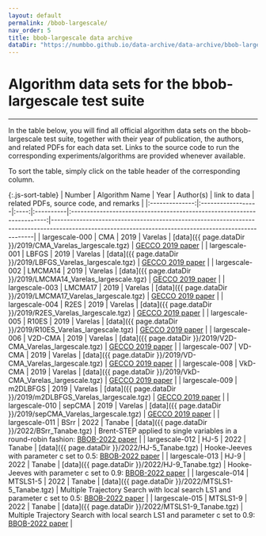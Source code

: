 ```yaml
---
layout: default
permalink: /bbob-largescale/
nav_order: 5
title: bbob-largescale data archive
dataDir: "https://numbbo.github.io/data-archive/data-archive/bbob-largescale/"
---
```


# Algorithm data sets for the bbob-largescale test suite  #
---

<!-- Make tables sortable -->
<script type="text/javascript" src="{{site.baseurl}}/sort-table.js"></script>

In the table below, you will find all official algorithm data sets on the bbob-largescale test suite, 
together with their year of publication, the authors, and related PDFs for each data set. Links to the 
source code to run the corresponding experiments/algorithms are provided whenever available.

To sort the table, simply click on the table header of the corresponding column.


{:.js-sort-table}
|     Number     |   Algorithm Name  | Year | Author(s) |                        link to data                                    | related PDFs, source code, and remarks                                                                                                               |
|:--------------:|:------------------|:----:|:----------|:----------------------------------------------------------------------:|------------------------------------------------------------------------------------------------------------------------------------------------------|
| largescale-000 | CMA               | 2019 | Varelas   | [data]({{ page.dataDir }}/2019/CMA_Varelas_largescale.tgz)             | [GECCO 2019 paper](https://hal.inria.fr/hal-02160106/file/wksp213s2-file1.pdf)                                                                       |
| largescale-001 | LBFGS             | 2019 | Varelas   | [data]({{ page.dataDir }}/2019/LBFGS_Varelas_largescale.tgz)           | [GECCO 2019 paper](https://hal.inria.fr/hal-02160106/file/wksp213s2-file1.pdf)                                                                       |
| largescale-002 | LMCMA14           | 2019 | Varelas   | [data]({{ page.dataDir }}/2019/LMCMA14_Varelas_largescale.tgz)         | [GECCO 2019 paper](https://hal.inria.fr/hal-02160106/file/wksp213s2-file1.pdf)                                                                       |
| largescale-003 | LMCMA17           | 2019 | Varelas   | [data]({{ page.dataDir }}/2019/LMCMA17_Varelas_largescale.tgz)         | [GECCO 2019 paper](https://hal.inria.fr/hal-02160106/file/wksp213s2-file1.pdf)                                                                       |
| largescale-004 | R2ES              | 2019 | Varelas   | [data]({{ page.dataDir }}/2019/R2ES_Varelas_largescale.tgz)            | [GECCO 2019 paper](https://hal.inria.fr/hal-02160106/file/wksp213s2-file1.pdf)                                                                       |
| largescale-005 | R10ES             | 2019 | Varelas   | [data]({{ page.dataDir }}/2019/R10ES_Varelas_largescale.tgz)           | [GECCO 2019 paper](https://hal.inria.fr/hal-02160106/file/wksp213s2-file1.pdf)                                                                       |
| largescale-006 | V2D-CMA           | 2019 | Varelas   | [data]({{ page.dataDir }}/2019/V2D-CMA_Varelas_largescale.tgz)         | [GECCO 2019 paper](https://hal.inria.fr/hal-02160106/file/wksp213s2-file1.pdf)                                                                       |
| largescale-007 | VD-CMA            | 2019 | Varelas   | [data]({{ page.dataDir }}/2019/VD-CMA_Varelas_largescale.tgz)          | [GECCO 2019 paper](https://hal.inria.fr/hal-02160106/file/wksp213s2-file1.pdf)                                                                       |
| largescale-008 | VkD-CMA           | 2019 | Varelas   | [data]({{ page.dataDir }}/2019/VkD-CMA_Varelas_largescale.tgz)         | [GECCO 2019 paper](https://hal.inria.fr/hal-02160106/file/wksp213s2-file1.pdf)                                                                       |
| largescale-009 | m2DLBFGS          | 2019 | Varelas   | [data]({{ page.dataDir }}/2019/m2DLBFGS_Varelas_largescale.tgz)        | [GECCO 2019 paper](https://hal.inria.fr/hal-02160106/file/wksp213s2-file1.pdf)                                                                       |
| largescale-010 | sepCMA            | 2019 | Varelas   | [data]({{ page.dataDir }}/2019/sepCMA_Varelas_largescale.tgz)          | [GECCO 2019 paper](https://hal.inria.fr/hal-02160106/file/wksp213s2-file1.pdf)                                                                       |
| largescale-011 | BSrr              | 2022 | Tanabe    | [data]({{ page.dataDir }}/2022/BSrr_Tanabe.tgz)                        | Brent-STEP applied to single variables in a round-robin fashion: [BBOB-2022 paper](https://arxiv.org/pdf/2204.13284)                                  |
| largescale-012 | HJ-5              | 2022 | Tanabe    | [data]({{ page.dataDir }}/2022/HJ-5_Tanabe.tgz)                        | Hooke-Jeeves with parameter c set to 0.5: [BBOB-2022 paper](https://arxiv.org/pdf/2204.13284)                                                         |
| largescale-013 | HJ-9              | 2022 | Tanabe    | [data]({{ page.dataDir }}/2022/HJ-9_Tanabe.tgz)                        | Hooke-Jeeves with parameter c set to 0.9: [BBOB-2022 paper](https://arxiv.org/pdf/2204.13284)                                                         |
| largescale-014 | MTSLS1-5          | 2022 | Tanabe    | [data]({{ page.dataDir }}/2022/MTSLS1-5_Tanabe.tgz)                    | Multiple Trajectory Search with local search LS1 and parameter c set to 0.5: [BBOB-2022 paper](https://arxiv.org/pdf/2204.13284)                      |
| largescale-015 | MTSLS1-9          | 2022 | Tanabe    | [data]({{ page.dataDir }}/2022/MTSLS1-9_Tanabe.tgz)                    | Multiple Trajectory Search with local search LS1 and parameter c set to 0.9: [BBOB-2022 paper](https://arxiv.org/pdf/2204.13284)                      |




<link rel="stylesheet" href="{{ '/assets/css/custom.css' | relative_url }}"/>
